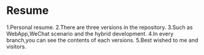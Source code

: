 # Resume
1.Personal resume.
2.There are three versions in the repository.
3.Such as WebApp,WeChat scenario and the hybrid development.
4.In every branch,you can see the contents of each versions.
5.Best wished to me and visitors.
